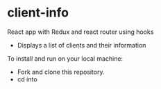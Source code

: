 # client-info

React app with Redux and react router using hooks
 - Displays a list of clients and their information

To install and run on your local machine:
 - Fork and clone this repository.
 - cd into 
